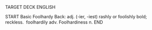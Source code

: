 TARGET DECK
ENGLISH

START
Basic
Foolhardy
Back: adj. (-ier, -iest) rashly or foolishly bold; reckless.  foolhardily adv. Foolhardiness n.
END
